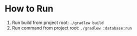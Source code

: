 # How to Run

1. Run build from project root: `./gradlew build`
2. Run command from project root: `./gradlew :database:run`
